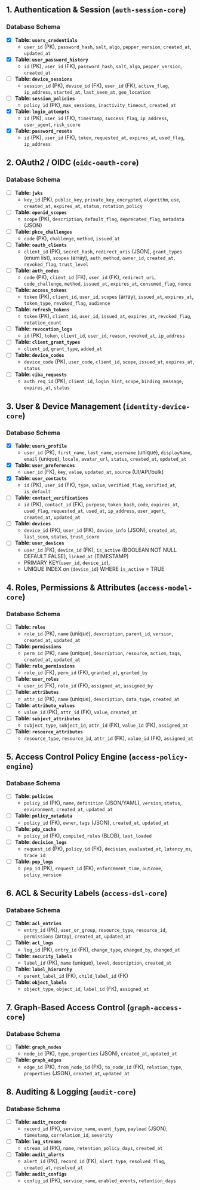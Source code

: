 ## 1. Authentication & Session (`auth-session-core`)

### Database Schema

- [x] **Table: `users_credentials`**  
  - `user_id` (PK), `password_hash`, `salt`, `algo`, `pepper_version`, `created_at`, `updated_at`
- [x] **Table: `user_password_history`**  
  - `id` (PK), `user_id` (FK), `password_hash`, `salt`, `algo`, `pepper_version`, `created_at`
- [ ] **Table: `device_sessions`**  
  - `session_id` (PK), `device_id` (FK), `user_id` (FK), `active_flag`, `ip_address`, `started_at`, `last_seen_at`, `geo_location`
- [ ] **Table: `session_policies`**  
  - `policy_id` (PK), `max_sessions`, `inactivity_timeout`, `created_at`
- [x] **Table: `login_attempts`**  
  - `id` (PK), `user_id` (FK), `timestamp`, `success_flag`, `ip_address`, `user_agent`, `risk_score`
- [x] **Table: `password_resets`**  
  - `id` (PK), `user_id` (FK), `token`, `requested_at`, `expires_at`, `used_flag`, `ip_address`


## 2. OAuth2 / OIDC (`oidc-oauth-core`)

### Database Schema

- [ ] **Table: `jwks`**  
  - `key_id` (PK), `public_key`, `private_key_encrypted`, `algorithm`, `use`, `created_at`, `expires_at`, `status`, `rotation_policy`
- [ ] **Table: `openid_scopes`**  
  - `scope` (PK), `description`, `default_flag`, `deprecated_flag`, `metadata` (JSON)
- [ ] **Table: `pkce_challenges`**  
  - `code` (PK), `challenge`, `method`, `issued_at`
- [ ] **Table: `oauth_clients`**  
  - `client_id` (PK), `secret_hash`, `redirect_uris` (JSON), `grant_types` (enum list), `scopes` (array), `auth_method`, `owner_id`, `created_at`, `revoked_flag`, `trust_level`
- [ ] **Table: `auth_codes`**  
  - `code` (PK), `client_id` (FK), `user_id` (FK), `redirect_uri`, `code_challenge`, `method`, `issued_at`, `expires_at`, `consumed_flag`, `nonce`
- [ ] **Table: `access_tokens`**  
  - `token` (PK), `client_id`, `user_id`, `scopes` (array), `issued_at`, `expires_at`, `token_type`, `revoked_flag`, `audience`
- [ ] **Table: `refresh_tokens`**  
  - `token` (PK), `client_id`, `user_id`, `issued_at`, `expires_at`, `revoked_flag`, `rotation_count`
- [ ] **Table: `revocation_logs`**  
  - `id` (PK), `token`, `client_id`, `user_id`, `reason`, `revoked_at`, `ip_address`
- [ ] **Table: `client_grant_types`**  
  - `client_id`, `grant_type`, `added_at`
- [ ] **Table: `device_codes`**  
  - `device_code` (PK), `user_code`, `client_id`, `scope`, `issued_at`, `expires_at`, `status`
- [ ] **Table: `ciba_requests`**  
  - `auth_req_id` (PK), `client_id`, `login_hint`, `scope`, `binding_message`, `expires_at`, `status`


## 3. User & Device Management (`identity-device-core`)

### Database Schema

- [x] **Table: `users_profile`**  
  - `user_id` (PK), `first_name`, `last_name`, `username` (unique), `displayName`, `email` (unique), `locale`, `avatar_url`, `status`, `created_at`, `updated_at`
- [x] **Table: `user_preferences`**  
  - `user_id` (FK), `key`, `value`, `updated_at`, `source` (UI/API/bulk)
- [x] **Table: `user_contacts`**  
  - `id` (PK), `user_id` (FK), `type`, `value`, `verified_flag`, `verified_at`, `is_default`
- [ ] **Table: `contact_verifications`**  
  - `id` (PK), `contact_id` (FK), `purpose`, `token_hash`, `code`, `expires_at`, `used_flag`, `requested_at`, `used_at`, `ip_address`, `user_agent`, `created_at`, `updated_at`
- [ ] **Table: `devices`**  
  - `device_id` (PK), `user_id` (FK), `device_info` (JSON), `created_at`, `last_seen`, `status`, `trust_score`
- [ ] **Table: `user_devices`**  
  - `user_id` (FK), `device_id` (FK), `is_active` (BOOLEAN NOT NULL DEFAULT FALSE), `linked_at` (TIMESTAMP)  
  - PRIMARY KEY(`user_id`, `device_id`),  
  - UNIQUE INDEX on (`device_id`) WHERE `is_active` = TRUE


## 4. Roles, Permissions & Attributes (`access-model-core`)

### Database Schema

- [ ] **Table: `roles`**  
  - `role_id` (PK), `name` (unique), `description`, `parent_id`, `version`, `created_at`, `updated_at`
- [ ] **Table: `permissions`**  
  - `perm_id` (PK), `name` (unique), `description`, `resource`, `action`, `tags`, `created_at`, `updated_at`
- [ ] **Table: `role_permissions`**  
  - `role_id` (FK), `perm_id` (FK), `granted_at`, `granted_by`
- [ ] **Table: `user_roles`**  
  - `user_id` (FK), `role_id` (FK), `assigned_at`, `assigned_by`
- [ ] **Table: `attributes`**  
  - `attr_id` (PK), `name` (unique), `description`, `data_type`, `created_at`
- [ ] **Table: `attribute_values`**  
  - `value_id` (PK), `attr_id` (FK), `value`, `created_at`
- [ ] **Table: `subject_attributes`**  
  - `subject_type`, `subject_id`, `attr_id` (FK), `value_id` (FK), `assigned_at`
- [ ] **Table: `resource_attributes`**  
  - `resource_type`, `resource_id`, `attr_id` (FK), `value_id` (FK), `assigned_at`


## 5. Access Control Policy Engine (`access-policy-engine`)

### Database Schema

- [ ] **Table: `policies`**  
  - `policy_id` (PK), `name`, `definition` (JSON/YAML), `version`, `status`, `environment`, `created_at`, `updated_at`
- [ ] **Table: `policy_metadata`**  
  - `policy_id` (FK), `owner`, `tags` (JSON), `created_at`, `updated_at`
- [ ] **Table: `pdp_cache`**  
  - `policy_id` (FK), `compiled_rules` (BLOB), `last_loaded`
- [ ] **Table: `decision_logs`**  
  - `request_id` (PK), `policy_id` (FK), `decision`, `evaluated_at`, `latency_ms`, `trace_id`
- [ ] **Table: `pep_logs`**  
  - `pep_id` (PK), `request_id` (FK), `enforcement_time`, `outcome`, `policy_version`


## 6. ACL & Security Labels (`access-dsl-core`)

### Database Schema

- [ ] **Table: `acl_entries`**  
  - `entry_id` (PK), `user_or_group`, `resource_type`, `resource_id`, `permissions` (array), `created_at`, `updated_at`
- [ ] **Table: `acl_logs`**  
  - `log_id` (PK), `entry_id` (FK), `change_type`, `changed_by`, `changed_at`
- [ ] **Table: `security_labels`**  
  - `label_id` (PK), `name` (unique), `level`, `description`, `created_at`
- [ ] **Table: `label_hierarchy`**  
  - `parent_label_id` (FK), `child_label_id` (FK)
- [ ] **Table: `object_labels`**  
  - `object_type`, `object_id`, `label_id` (FK), `assigned_at`


## 7. Graph-Based Access Control (`graph-access-core`)

### Database Schema

- [ ] **Table: `graph_nodes`**  
  - `node_id` (PK), `type`, `properties` (JSON), `created_at`, `updated_at`
- [ ] **Table: `graph_edges`**  
  - `edge_id` (PK), `from_node_id` (FK), `to_node_id` (FK), `relation_type`, `properties` (JSON), `created_at`, `updated_at`


## 8. Auditing & Logging (`audit-core`)

### Database Schema

- [ ] **Table: `audit_records`**  
  - `record_id` (PK), `service_name`, `event_type`, `payload` (JSON), `timestamp`, `correlation_id`, `severity`
- [ ] **Table: `log_streams`**  
  - `stream_id` (PK), `name`, `retention_policy_days`, `created_at`
- [ ] **Table: `audit_alerts`**  
  - `alert_id` (PK), `record_id` (FK), `alert_type`, `resolved_flag`, `created_at`, `resolved_at`
- [ ] **Table: `audit_configs`**  
  - `config_id` (PK), `service_name`, `enabled_events`, `retention_days`
